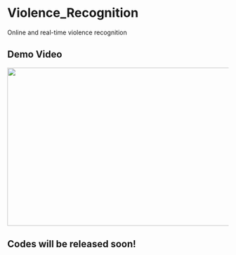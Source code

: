 # Violence_Recognition
Online and real-time violence recognition

## Demo Video
<img src="figures/violence_demo.gif" width="640" height="360"/>


## Codes will be released soon!

